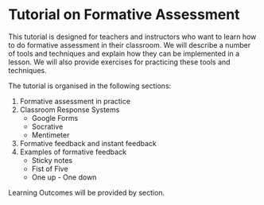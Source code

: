 # Tutorial on Formative Assessment

This tutorial is designed for teachers and instructors who want to learn how to do formative assessment in their classroom. We will describe a number of tools and techniques and explain how they can be implemented in a lesson. We will also provide exercises for practicing these tools and techniques. 

The tutorial is organised in the following sections:

1. Formative assessment in practice
2. Classroom Response Systems
    - Google Forms
    - Socrative
    - Mentimeter
3. Formative feedback and instant feedback
4. Examples of formative feedback
    - Sticky notes
    - Fist of Five
    - One up - One down

Learning Outcomes will be provided by section.
